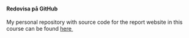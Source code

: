 #### Redovisa på GitHub

My personal repository with source code for the report website in this course can be found 
[here&nbsp;<i class="fab fa-github fa-lg"></i>](https://github.com/oc777/bth-oophp)

